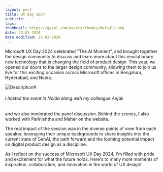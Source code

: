 ```yaml
---
layout: post
title: UX Day 2024
subtitle: 
tags: 
thumbnail: https://gyanl.com/assets/thumbs/default.png
date: 23-03-2024
date modified: 23-03-2024
---
```


Microsoft UX Day 2024 celebrated "The AI Moment", and brought together the design community to discuss and learn more about this revolutionary new technology that is changing the field of product design. This year, we opened our doors to the larger design community, allowing them to join us live for this exciting occasion across Microsoft offices in Bengaluru, Hyderabad, and Noida. 

![Description](https://gyanl.com/assets/uxday-host.jpg)#

###### I hosted the event in Noida along with my colleague Anjali

and we also moderated the panel discussion. Behind the scenes, I also worked with Parinishtha and Meher on the website.

The real impact of the session was in the diverse points of view from each speaker, leveraging their unique backgrounds to share insights into the current state of GenAI, the path forward and the looming potential impact on digital product design as a discipline.  

As I reflect on the success of Microsoft UX Day 2024, I'm filled with pride and excitement for what the future holds. Here's to many more moments of inspiration, collaboration, and innovation in the world of UX design!
